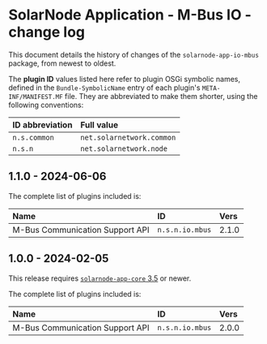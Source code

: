 # SolarNode Application - M-Bus IO - change log

This document details the history of changes of the `solarnode-app-io-mbus` package, from
newest to oldest.

The **plugin ID** values listed here refer to plugin OSGi symbolic names, defined in the
`Bundle-SymbolicName` entry of each plugin's `META-INF/MANIFEST.MF` file. They are abbreviated to
make them shorter, using the following conventions:

| ID abbreviation | Full value                |
|:----------------|:--------------------------|
| `n.s.common`    | `net.solarnetwork.common` |
| `n.s.n`         | `net.solarnetwork.node`   |

## 1.1.0 - 2024-06-06

The complete list of plugins included is:

| Name                            | ID              | Vers  |
|:--------------------------------|:----------------|:------|
| M-Bus Communication Support API | `n.s.n.io.mbus` | 2.1.0 |


## 1.0.0 - 2024-02-05

This release requires [`solarnode-app-core` 3.5][app-core-log] or newer.

The complete list of plugins included is:

| Name                            | ID              | Vers  |
|:--------------------------------|:----------------|:------|
| M-Bus Communication Support API | `n.s.n.io.mbus` | 2.0.0 |

[app-core-log]: ../../solarnode-app-core/debian/CHANGELOG.md
